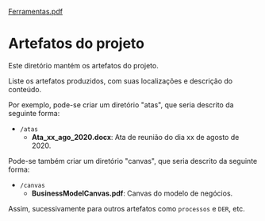 [Ferramentas.pdf](https://github.com/ICEI-PUC-Minas-PPLES-TI/PLF-ES-2021-2-TI1-7924100-criptomoeda-1-1/files/7251021/Ferramentas.pdf)

# Artefatos do projeto

Este diretório mantém os artefatos do projeto. 


Liste os artefatos produzidos, com suas localizações e descrição do conteúdo.

Por exemplo, pode-se criar um diretório "atas", que seria descrito da seguinte forma:
* `/atas`
	* **Ata_xx_ago_2020.docx**: Ata de reunião do dia xx de agosto de 2020.

Pode-se também criar um diretório "canvas", que seria descrito da seguinte forma:
* `/canvas`
	* **BusinessModelCanvas.pdf**: Canvas do modelo de negócios.

Assim, sucessivamente para outros artefatos como `processos` e `DER`, etc.

